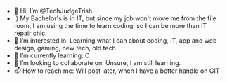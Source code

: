 - 👋 Hi, I’m @TechJudgeTrish
-  :)  My Bachelor's is in IT, but since my job won't move me from the file room, I am using the time to learn coding, so I can be more than IT repair chic.
- 👀 I’m interested in: Learning what I can about coding, IT, app and web design, gaming, new tech, old tech
- 🌱 I’m currently learning: C
- 💞️ I’m looking to collaborate on: Unsure, I am still learning.
- 📫 How to reach me: Will post later, when I have a better handle on GIT

<!---
TechJudge/TechJudge is a ✨ special ✨ repository because its `README.md` (this file) appears on your GitHub profile.
You can click the Preview link to take a look at your changes.
--->
